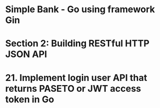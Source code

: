# Simple Bank - Go using framework Gin

# Section 2: Building RESTful HTTP JSON API

# 21. Implement login user API that returns PASETO or JWT access token in Go
